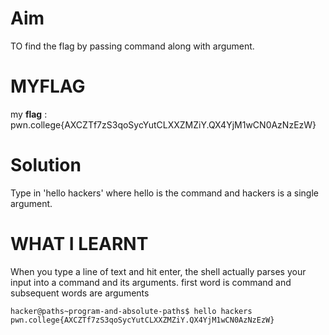 
# Aim

TO  find the flag by passing command along with argument.

# MYFLAG

my **flag** : pwn.college{AXCZTf7zS3qoSycYutCLXXZMZiY.QX4YjM1wCN0AzNzEzW}

# Solution

Type in 'hello hackers' where hello is the command and hackers is a single argument.

# WHAT I LEARNT

[](https://github.com/jacobennet/pwn.college_Jacob/blob/main/HelloHackers.md#what-i-learnt)

When you type a line of text and hit enter, the shell actually parses your input into a command and its arguments. first word is command and subsequent words are arguments

```shell
hacker@paths~program-and-absolute-paths$ hello hackers
pwn.college{AXCZTf7zS3qoSycYutCLXXZMZiY.QX4YjM1wCN0AzNzEzW}
```